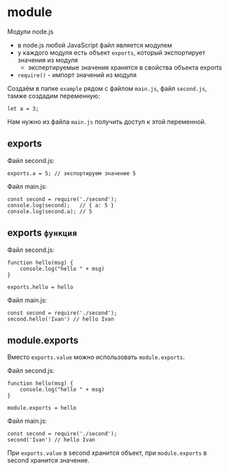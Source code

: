 # module
Модули node.js
- в node.js любой JavaScript файл является модулем
- у каждого модуля есть объект `exports`, который экспортирует значения из модуля
    - экспертируемые значения хранятся в свойства объекта exports
- `require()` - импорт значений из модуля

Создаём в папке `example` рядом с файлом `main.js`, файл `second.js`, тамже создадим переменную:

    let a = 3;

Нам нужно из файла `main.js` получить доступ к этой переменной.

## exports

Файл second.js:

    exports.a = 5; // экспортируем значение 5

Файл main.js:

    const second = require('./second');
    console.log(second);   // { a: 5 }
    console.log(second.a); // 5

## exports `функция`

Файл second.js:

    function hello(msg) {
        console.log("hello " + msg)
    }

    exports.hello = hello

Файл main.js:

    const second = require('./second');
    second.hello('Ivan') // hello Ivan

## module.exports
Вместо `exports.value` можно использовать `module.exports`.

Файл second.js:

    function hello(msg) {
        console.log("hello " + msg)
    }

    module.exports = hello

Файл main.js:

    const second = require('./second');
    second('Ivan') // hello Ivan

При `exports.value` в second хранится объект, при `module.exports` в second хранится значение.
